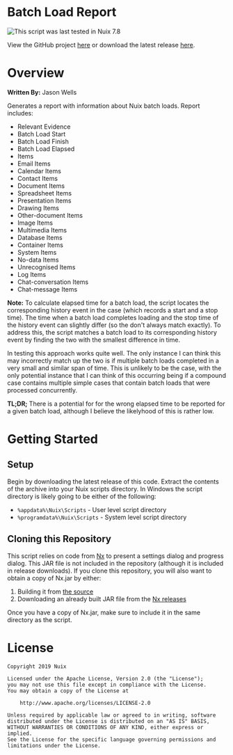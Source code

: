 Batch Load Report
=================

![This script was last tested in Nuix 7.8](https://img.shields.io/badge/Script%20Tested%20in%20Nuix-7.8-green.svg)

View the GitHub project [here](https://github.com/Nuix/Batch-Load-Report) or download the latest release [here](https://github.com/Nuix/Batch-Load-Report/releases).

# Overview

**Written By:** Jason Wells

Generates a report with information about Nuix batch loads.  Report includes:

- Relevant Evidence 
- Batch Load Start 
- Batch Load Finish 
- Batch Load Elapsed 
- Items 
- Email Items 
- Calendar Items 
- Contact Items 
- Document Items 
- Spreadsheet Items 
- Presentation Items 
- Drawing Items 
- Other-document Items 
- Image Items 
- Multimedia Items 
- Database Items 
- Container Items 
- System Items 
- No-data Items 
- Unrecognised Items 
- Log Items 
- Chat-conversation Items 
- Chat-message Items

**Note:** To calculate elapsed time for a batch load, the script locates the corresponding history event in the case (which records a start and a stop time).  The time when a batch load completes loading and the stop time of the history event can slightly differ (so the don't always match exactly).  To address this, the script matches a batch load to its corresponding history event by finding the two with the smallest difference in time.

In testing this approach works quite well.  The only instance I can think this may incorrectly match up the two is if multiple batch loads completed in a very small and similar span of time.  This is unlikely to be the case, with the only potential instance that I can think of this occurring being if a compound case contains multiple simple cases that contain batch loads that were processed concurrently.

**TL;DR;** There is a potential for for the wrong elapsed time to be reported for a given batch load, although I believe the likelyhood of this is rather low.

# Getting Started

## Setup

Begin by downloading the latest release of this code.  Extract the contents of the archive into your Nuix scripts directory.  In Windows the script directory is likely going to be either of the following:

- `%appdata%\Nuix\Scripts` - User level script directory
- `%programdata%\Nuix\Scripts` - System level script directory

## Cloning this Repository

This script relies on code from [Nx](https://github.com/Nuix/Nx) to present a settings dialog and progress dialog.  This JAR file is not included in the repository (although it is included in release downloads).  If you clone this repository, you will also want to obtain a copy of Nx.jar by either:
1. Building it from [the source](https://github.com/Nuix/Nx)
2. Downloading an already built JAR file from the [Nx releases](https://github.com/Nuix/Nx/releases)

Once you have a copy of Nx.jar, make sure to include it in the same directory as the script.

# License

```
Copyright 2019 Nuix

Licensed under the Apache License, Version 2.0 (the "License");
you may not use this file except in compliance with the License.
You may obtain a copy of the License at

    http://www.apache.org/licenses/LICENSE-2.0

Unless required by applicable law or agreed to in writing, software
distributed under the License is distributed on an "AS IS" BASIS,
WITHOUT WARRANTIES OR CONDITIONS OF ANY KIND, either express or implied.
See the License for the specific language governing permissions and
limitations under the License.
```